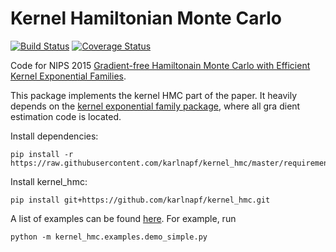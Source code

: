 # Kernel Hamiltonian Monte Carlo

[![Build Status](https://travis-ci.org/karlnapf/kernel_hmc.png)](https://travis-ci.org/karlnapf/kernel_hmc)
[![Coverage Status](https://coveralls.io/repos/karlnapf/kernel_hmc/badge.svg?branch=master&service=github)](https://coveralls.io/github/karlnapf/kernel_hmc?branch=master)

Code for NIPS 2015 [Gradient-free Hamiltonain Monte Carlo with Efficient Kernel Exponential Families](http://arxiv.org/abs/1506.02564).

This package implements the kernel HMC part of the paper. It heavily depends on the [kernel exponential family package](https://github.com/karlnapf/kernel_exp/family), where all gra
dient estimation code is located.

Install dependencies:

    pip install -r https://raw.githubusercontent.com/karlnapf/kernel_hmc/master/requirements.txt
    
Install kernel_hmc:

    pip install git+https://github.com/karlnapf/kernel_hmc.git

A list of examples can be found [here](kernel_hmc/examples). For example, run

    python -m kernel_hmc.examples.demo_simple.py

